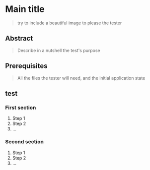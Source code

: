 # Main title

> try to include a beautiful image to please the tester

## Abstract

> Describe in a nutshell the test's purpose

## Prerequisites

> All the files the tester will need, and the initial application state

## test

### First section

1. Step 1
2. Step 2
3. ...

### Second section

1. Step 1
2. Step 2
3. ...